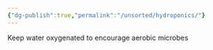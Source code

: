 ```yaml
---
{"dg-publish":true,"permalink":"/unsorted/hydroponics/"}
---
```



Keep water oxygenated to encourage aerobic microbes